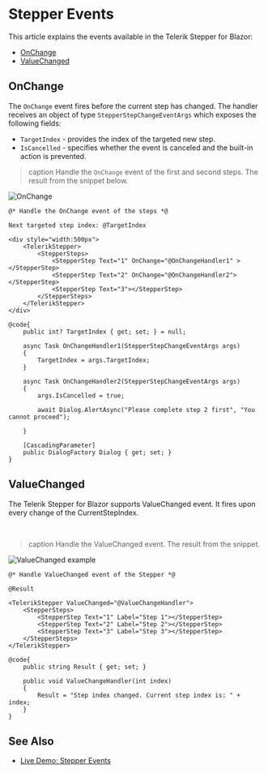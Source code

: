 
# Stepper Events

This article explains the events available in the Telerik Stepper for Blazor:

* [OnChange](#onchange)
* [ValueChanged](#valuechanged)

## OnChange

The `OnChange` event fires before the current step has changed. The handler receives an object of type `StepperStepChangeEventArgs` which exposes the following fields:

* `TargetIndex` - provides the index of the targeted new step.
* `IsCancelled` - specifies whether the event is canceled and the built-in action is prevented.

>caption Handle the `OnChange` event of the first and second steps. The result from the snippet below.

![OnChange](images/onchange-example.gif)

````RAZOR
@* Handle the OnChange event of the steps *@

Next targeted step index: @TargetIndex

<div style="width:500px">
    <TelerikStepper>
        <StepperSteps>
            <StepperStep Text="1" OnChange="@OnChangeHandler1" ></StepperStep>
            <StepperStep Text="2" OnChange="@OnChangeHandler2"></StepperStep>
            <StepperStep Text="3"></StepperStep>
        </StepperSteps>
    </TelerikStepper>
</div>

@code{
    public int? TargetIndex { get; set; } = null;

    async Task OnChangeHandler1(StepperStepChangeEventArgs args)
    {
        TargetIndex = args.TargetIndex;
    }

    async Task OnChangeHandler2(StepperStepChangeEventArgs args)
    {
        args.IsCancelled = true;

        await Dialog.AlertAsync("Please complete step 2 first", "You cannot proceed");

    }

    [CascadingParameter]
    public DialogFactory Dialog { get; set; }
}
````

## ValueChanged

The Telerik Stepper for Blazor supports ValueChanged event. It fires upon every change of the CurrentStepIndex.

<br/>

>caption Handle the ValueChanged event. The result from the snippet.

![ValueChanged example](images/value-changed-example.gif)

````RAZOR
@* Handle ValueChanged event of the Stepper *@

@Result

<TelerikStepper ValueChanged="@ValueChangeHandler">
    <StepperSteps>
        <StepperStep Text="1" Label="Step 1"></StepperStep>
        <StepperStep Text="2" Label="Step 2"></StepperStep>
        <StepperStep Text="3" Label="Step 3"></StepperStep>
    </StepperSteps>
</TelerikStepper>

@code{
    public string Result { get; set; }

    public void ValueChangeHandler(int index)
    {
        Result = "Step index changed. Current step index is: " + index;
    }
}
````

## See Also

* [Live Demo: Stepper Events](https://demos.telerik.com/blazor-ui/stepper/events)
